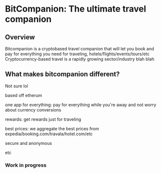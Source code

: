 # BitCompanion: The ultimate travel companion 


## Overview

Bitcompanion is a cryptobased travel companion that will let you book and pay for everything you need for traveling, hotels/flights/events/tours/etc
Cryptocurrency-based travel is a rapidly growing sector/industry blah blah

## What makes bitcompanion different?

Not sure lol

based off etherum

one app for everything: pay for everything while you're away and not worry about currency conversions

rewards: get rewards just for traveling

best prices: we aggregate the best prices from expedia/booking.com/travala/hotel.com/etc

secure and anonymous

etc


### Work in progress
